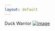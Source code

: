 ```yaml
---
layout: default
---
```


Duck Warrior
[![image](cameronsjlevine.github.io/_images/duckWarrior.jpg "duckWarrior.jpg")](https://cameronsjlevine.github.io/duckWarrior.md)

